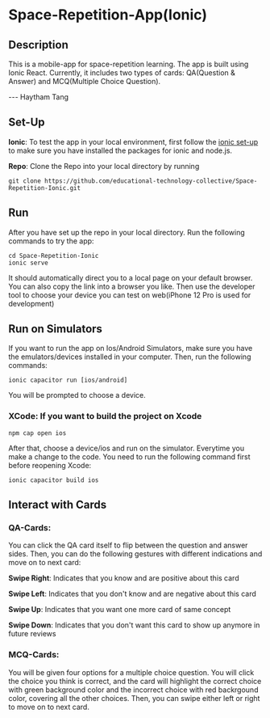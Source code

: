 # Space-Repetition-App(Ionic)

## Description
This is a mobile-app for space-repetition learning. The app is built using Ionic React. Currently, it includes two types of cards: QA(Question & Answer) and MCQ(Multiple Choice Question).

--- Haytham Tang
## Set-Up
**Ionic**: To test the app in your local environment, first follow the [ionic set-up](https://ionicframework.com/docs/intro/environment) to make sure you have installed the packages for ionic and node.js.

**Repo**: Clone the Repo into your local directory by running
```
git clone https://github.com/educational-technology-collective/Space-Repetition-Ionic.git
```
## Run
After you have set up the repo in your local directory. Run the following commands to try the app:
```
cd Space-Repetition-Ionic
ionic serve
```
It should automatically direct you to a local page on your default browser. You can also copy the link into a browser you like. Then use the developer tool to choose your device you can test on web(iPhone 12 Pro is used for development)
## Run on Simulators
If you want to run the app on Ios/Android Simulators, make sure you have the emulators/devices installed in your computer.
Then, run the following commands:
```
ionic capacitor run [ios/android]
```
You will be prompted to choose a device.

### XCode: If you want to build the project on Xcode
```
npm cap open ios
```
After that, choose a device/ios and run on the simulator.
Everytime you make a change to the code. You need to run the following command first before reopening Xcode:
```
ionic capacitor build ios
```

## Interact with Cards
### QA-Cards:
You can click the QA card itself to flip between the question and answer sides. Then, you can do the following gestures with different indications and move on to next card:

**Swipe Right**: Indicates that you know and are positive about this card

**Swipe Left**: Indicates that you don't know and are negative about this card

**Swipe Up**: Indicates that you want one more card of same concept

**Swipe Down**: Indicates that you don't want this card to show up anymore in future reviews

### MCQ-Cards:
You will be given four options for a multiple choice question. You will click the choice you think is correct, and the card will highlight the correct choice with green background color and the incorrect choice with red backrgound color, covering all the other choices. Then, you can swipe either left or right to move on to next card.

